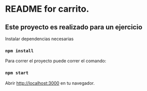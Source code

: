 # README for carrito.

## Este proyecto es realizado para un ejercicio

Instalar dependencias necesarias

### `npm install`

Para correr el proyecto puede correr el comando:

### `npm start`

Abrir [http://localhost:3000](http://localhost:3000) en tu navegador.
